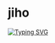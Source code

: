 # jiho
[![Typing SVG](https://readme-typing-svg.demolab.com/?lines=지호의+업무+공유)](https://git.io/typing-svg)
